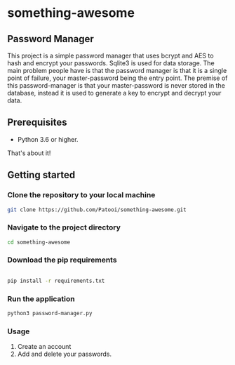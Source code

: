 # something-awesome

## Password Manager

This project is a simple password manager that uses bcrypt and AES to hash and encrypt your passwords. Sqlite3 is used for data storage.
The main problem people have is that the password manager is that it is a single point of failure, your master-password being the entry
point. The premise of this password-manager is that your master-password is never stored in the database, instead it is used to generate
a key to encrypt and decrypt your data.

## Prerequisites

- Python 3.6 or higher.

That's about it!

## Getting started

### Clone the repository to your local machine

```bash
git clone https://github.com/Patooi/something-awesome.git
```

### Navigate to the project directory

```bash
cd something-awesome
```

### Download the pip requirements

```bash

pip install -r requirements.txt
```

### Run the application

```bash
python3 password-manager.py
```

### Usage

1. Create an account
2. Add and delete your passwords.
